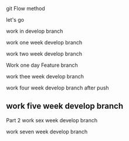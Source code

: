 git Flow method

let's go 

work in develop branch

work one week develop branch


work two week develop branch

Work one day Feature branch


work thee week develop branch


work four week develop branch after push

work five week develop branch 
--------------------------------
Part 2
work sex week develop branch

work seven week develop branch
